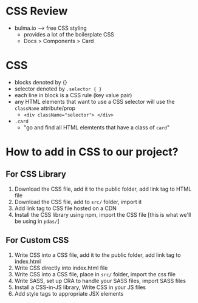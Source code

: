 # CSS Review

- bulma.io --> free CSS styling
    - provides a lot of the boilerplate CSS
    - Docs > Components > Card 

# CSS 

- blocks denoted by {}
- selector denoted by `.selector { }`
- each line in block is a CSS rule (key value pair)
- any HTML elements that want to use a CSS selector will use the `className` attribute/prop 
  - `<div className="selector"> </div>`
- `.card`
  - "go and find all HTML elemtents that have a class of `card`"

# How to add in CSS to our project?


## For CSS Library
1. Download the CSS file, add it to the public folder, add link tag to HTML file
2. Download the CSS file, add to `src/` folder, import it
3. Add link tag to CSS file hosted on a CDN 
4. Install the CSS library using npm, import the CSS file [this is what we'll be using in `pdas/`]


## For Custom CSS
1. Write CSS into a CSS file, add it to the public folder, add link tag to index.html 
2. Write CSS directly into index.html file 
3. Write CSS into a CSS file, place in `src/` folder, import the css file
4. Write SASS, set up CRA to handle your SASS files, import SASS files
5. Install a CSS-in-JS library, Write CSS in your JS files
6. Add style tags to appropriate JSX elements

